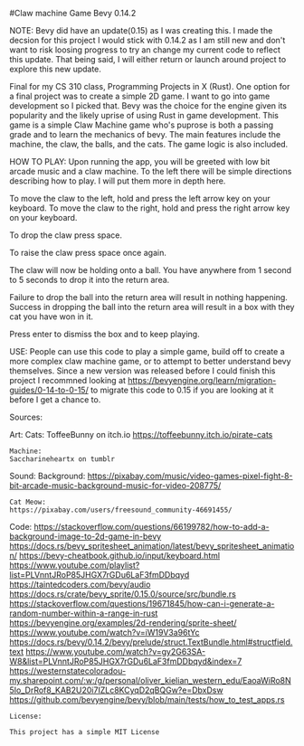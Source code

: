 #Claw machine Game Bevy 0.14.2

NOTE:
Bevy did have an update(0.15) as I was creating this. I made the decsion for this project I would stick with 0.14.2 as I am still new and don't want to risk loosing progress to try an change my current code to reflect this update.
That being said, I will either return or launch around project to explore this new update.

Final for my CS 310 class, Programming Projects in X (Rust). One option for a final project was to create a simple 2D game. I want to go into game development so I picked that. Bevy was the choice for the engine given its popularity
and the likely uprise of using Rust in game development. This game is a simple Claw Machine game who's puprose is both a passing grade and to learn the mechanics of bevy. The main features include the machine, the claw, the balls, and the cats. 
The game logic is also included.



HOW TO PLAY:
Upon running the app, you will be greeted with low bit arcade music and a claw machine. To the left there will be simple directions describing how to play. I will put them more in depth here.

To move the claw to the left, hold and press the left arrow key on your keyboard.
To move the claw to the right, hold and press the right arrow key on your keyboard.

To drop the claw press space.

To raise the claw press space once again.

The claw will now be holding onto a ball. You have anywhere from 1 second to 5 seconds to drop it into the return area.

Failure to drop the ball into the return area will result in nothing happening. Success in dropping the ball into the return area will result in a box with they cat you have won in it.

Press enter to dismiss the box and to keep playing.




USE:
People can use this code to play a simple game, build off to create a more complex claw machine game, or to attempt to better understand bevy themselves. Since a new version was released before I could finish this project
I recommned looking at https://bevyengine.org/learn/migration-guides/0-14-to-0-15/ to migrate this code to 0.15 if you are looking at it before I get a chance to.



Sources:

Art:
    Cats:
    ToffeeBunny on itch.io
    https://toffeebunny.itch.io/pirate-cats

    Machine:
    Saccharineheartx on tumblr

Sound:
    Background: 
    https://pixabay.com/music/video-games-pixel-fight-8-bit-arcade-music-background-music-for-video-208775/

    Cat Meow:
    https://pixabay.com/users/freesound_community-46691455/



Code:
    https://stackoverflow.com/questions/66199782/how-to-add-a-background-image-to-2d-game-in-bevy
    https://docs.rs/bevy_spritesheet_animation/latest/bevy_spritesheet_animation/
    https://bevy-cheatbook.github.io/input/keyboard.html
    https://www.youtube.com/playlist?list=PLVnntJRoP85JHGX7rGDu6LaF3fmDDbqyd
    https://taintedcoders.com/bevy/audio
    https://docs.rs/crate/bevy_sprite/0.15.0/source/src/bundle.rs
    https://stackoverflow.com/questions/19671845/how-can-i-generate-a-random-number-within-a-range-in-rust
    https://bevyengine.org/examples/2d-rendering/sprite-sheet/
    https://www.youtube.com/watch?v=iW19V3a96tYc
    https://docs.rs/bevy/0.14.2/bevy/prelude/struct.TextBundle.html#structfield.text
    https://www.youtube.com/watch?v=gy2G63SA-W8&list=PLVnntJRoP85JHGX7rGDu6LaF3fmDDbqyd&index=7
    https://westernstatecoloradou-my.sharepoint.com/:w:/g/personal/oliver_kielian_western_edu/EaoaWiRo8N5Io_DrRof8_KAB2U20i7IZLc8KCyqD2qBQGw?e=DbxDsw
    https://github.com/bevyengine/bevy/blob/main/tests/how_to_test_apps.rs

    
    License:

    This project has a simple MIT License
